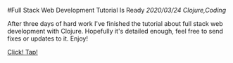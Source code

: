 #Full Stack Web Development Tutorial Is Ready
_2020/03/24 Clojure,Coding_

After three days of hard work I've finished the tutorial about full stack web development with Clojure.
Hopefully it's detailed enough, feel free to send fixes or updates to it.
Enjoy!

[Click! Tap!](https://github.com/milgra/tutorials/blob/master/full-stack-web-development-with-clojure-and-datomic.md)